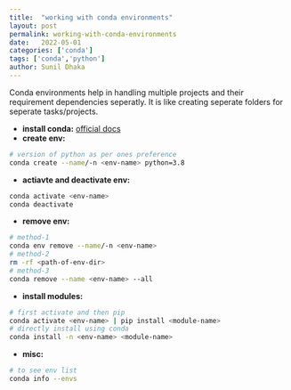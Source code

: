 ```yaml
---
title:  "working with conda environments"
layout: post
permalink: working-with-conda-environments
date:   2022-05-01
categories: ['conda']
tags: ['conda','python']
author: Sunil Dhaka
---
```

Conda environments help in handling multiple projects and their requirement dependencies seperatly. It is like creating seperate folders for seperate tasks/projects.

- **install conda:** [official docs](https://docs.anaconda.com/anaconda/install/linux/)
- **create env:**
```bash
# version of python as per ones preference
conda create --name/-n <env-name> python=3.8
```
- **actiavte and deactivate env:**
```bash
conda activate <env-name>
conda deactivate
```
- **remove env:**
```bash
# method-1
conda env remove --name/-n <env-name>
# method-2
rm -rf <path-of-env-dir>
# method-3
conda remove --name <env-name> --all
```
- **install modules:**
```bash
# first activate and then pip
conda activate <env-name> | pip install <module-name>
# directly install using conda
conda install -n <env-name> <module-name>
```
- **misc:**
```bash
# to see env list
conda info --envs
```
